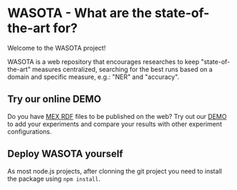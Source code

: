 # WASOTA - What are the state-of-the-art for?

Welcome to the WASOTA project!

WASOTA is a web repository that encourages researches to keep "state-of-the-art" measures centralized, searching for the best runs based on a domain and specific measure, e.g.: "NER" and "accuracy". 

## Try our online DEMO ##
Do you have [MEX RDF](http://mex.aksw.org/) files to be published on the web?
Try out our [DEMO](http://cirola2000.cloudapp.net:3019/#/home) to add your experiments and compare your results with other experiment configurations.

## Deploy WASOTA yourself ##
As most node.js projects, after clonning the git project you need to install the package using `npm install`. 

